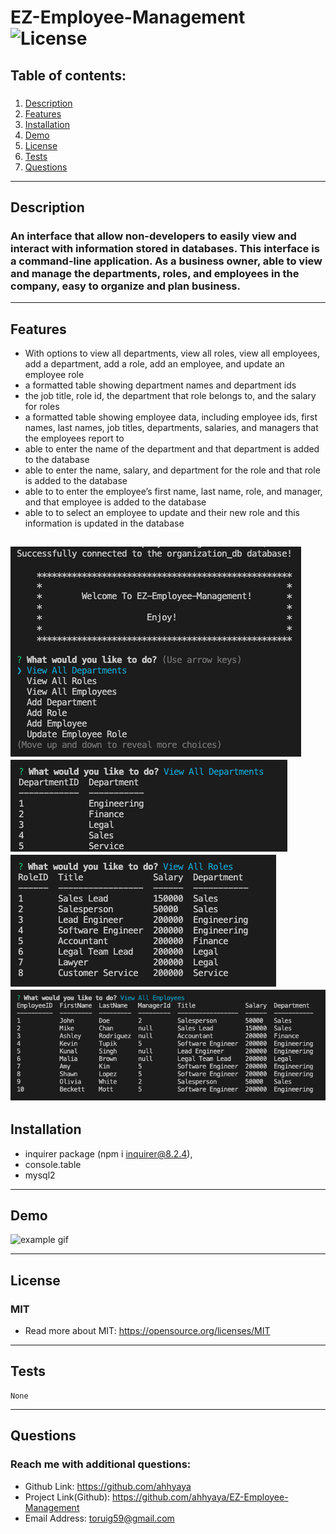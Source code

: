 # EZ-Employee-Management ![License](https://img.shields.io/badge/license-MIT-green)

  ## Table of contents:
  ### 
  1. [Description](#description)
  2. [Features](#features)
3. [Installation](#installation)
4. [Demo](#demo)
5. [License](#license)
6. [Tests](#tests)
7. [Questions](#questions)

  ---

  ## Description 
  ### An interface that allow non-developers to easily view and interact with information stored in databases. This interface is a command-line application. As a business owner, able to view and manage the departments, roles, and employees in the company, easy to organize and plan business.
  ---
  ## Features

   * With options to view all departments, view all roles, view all employees, add a            department, add a role, add an employee, and update an employee role
   * a formatted table showing department names and department ids
   * the job title, role id, the department that role belongs to, and the salary for roles
   * a formatted table showing employee data, including employee ids, first names, last names, job titles, departments, salaries, and managers that the employees report to
   * able to enter the name of the department and that department is added to the database
   * able to enter the name, salary, and department for the role and that role is added to the database
   * able to to enter the employee’s first name, last name, role, and manager, and that employee is added to the database
   * able to to select an employee to update and their new role and this information is updated in the database
   
   ![feature1](./Assets/1.png)
   ![feature1](./Assets/2.png)
   ![feature1](./Assets/3.png)
   ![feature1](./Assets/4.png)
  ---
  ## Installation
   * inquirer package (npm i inquirer@8.2.4), 
   * console.table
   * mysql2

  ---

  ## Demo

  ![example gif](./Assets/Memo-Pad.gif)

  ---

  ## License
  ### MIT
  * Read more about MIT: https://opensource.org/licenses/MIT 

  ---

  ## Tests 
    None
  ---
  
  ## Questions
  ### Reach me with additional questions:
  * Github Link: https://github.com/ahhyaya
  * Project Link(Github): https://github.com/ahhyaya/EZ-Employee-Management
  * Email Address: toruig59@gmail.com